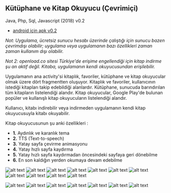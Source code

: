 ## Kütüphane ve Kitap Okuyucu (Çevrimiçi)

Java, Php, Sql, Javascript (2018) v0.2

* [android için apk v0.2](http://bit.ly/2FjnIE5)

_Not: Uygulama, ücretsiz sunucu hesabı üzerinde çalıştığı için sunucu bazen çevrimdışı olabilir; uygulama veya uygulamanın bazı özellikleri zaman zaman kullanım dışı olabilir._

_Not 2: openload.co sitesi Türkiye'de erişime engellendiği için kitap indirme şu an aktif değil. Kitaba, uygulamanın kendi okuyucusundan erişilebilir._

Uygulamanın ana activity'si kitaplık, favoriler, kütüphane ve kitap okuyucular olmak üzere dört fragmentten oluşuyor.
Kitaplık ve favoriler, kullanıcının istediği kitapları takip edebildiği alanlardır.
Kütüphane, sunucuda barındırılan tüm kitapların listelendiği alandır.
Kitap okuyucular, Google Play'de bulunan popüler ve kullanışlı kitap okuyucuların listelendiği alandır.

Kullanıcı, kitabı indirebilir veya indirmeden uygulamanın kendi kitap okuyucusuyla kitabı okuyabilir.

Kitap okuyucusunun şu anki özellikleri :

* **1.** Aydınlık ve karanlık tema
* **2.** TTS (Text-to-speech)
* **3.** Yatay sayfa çevirme animasyonu
* **4.** Yatay hızlı sayfa kaydırma
* **5.** Yatay hızlı sayfa kaydırmadan öncesindeki sayfaya geri dönebilme
* **6.** En son kaldığın yerden okumaya devam edebilme

![alt text](https://1.bp.blogspot.com/-MeTx12zkkKk/Wpr4XtYwlQI/AAAAAAAAAII/Exwsr_k_EHAAtR95NYP36Y1vA7-OP4O6QCLcBGAs/s320/1.png)
![alt text](https://1.bp.blogspot.com/-Iw2HFO5qLFs/Wpr4rdx3q1I/AAAAAAAAAIk/vF_IR6j1ARkJ57qwgJEkypeaSwi7FQn2gCLcBGAs/s320/2.png)
![alt text](https://1.bp.blogspot.com/-LDJGUuneWvg/Wpr4w8_D2YI/AAAAAAAAAIw/nIstO-tsz1MIZ4WRVceCTQTCXEiM44NtQCLcBGAs/s320/3.png)
![alt text](https://4.bp.blogspot.com/-13fGqajRmNM/Wpr4qpA8vUI/AAAAAAAAAIg/ErarxIukeGYvBu3WA7kKpQRQvLdhlGq-QCLcBGAs/s320/4.png)
![alt text](https://1.bp.blogspot.com/-ok2sWCFZmX0/Wpr4xlzoVjI/AAAAAAAAAI0/LyoBrZwn4-sTcvneur9hGX2C1f7KCz3fgCLcBGAs/s320/5.png)
![alt text](https://1.bp.blogspot.com/-5CcUw2QIKl4/Wpr4uI4J-bI/AAAAAAAAAIo/r3asML2h6GMgvzqzdk3tysb4MA6AKujagCLcBGAs/s320/6.png)
![alt text](https://2.bp.blogspot.com/-ncBiQIuUW78/WpsEBONh_OI/AAAAAAAAAKE/rtSq2D77SoE-U6xPYDFN1iZ4rmZdGbqjQCLcBGAs/s320/19.png)
![alt text](https://4.bp.blogspot.com/-MlXilDboobk/Wpr9o8FKoTI/AAAAAAAAAJY/y8YSfLlcq_o67wORlCtUnUNwIla3ZL5lwCLcBGAs/s320/15.png)
![alt text](https://1.bp.blogspot.com/-DxmS575ZQJ0/Wpr415EzN1I/AAAAAAAAAI4/D0CbY6HlY3I76GqDkya45stw8YD2ftHUwCLcBGAs/s320/8.png)
![alt text](https://3.bp.blogspot.com/-kESi-6pH8kc/Wpr45p7hxmI/AAAAAAAAAJA/CanPRP-B6OEEc2WjM_zm2wlKZDIN_RwuACLcBGAs/s320/9.png)
![alt text](https://2.bp.blogspot.com/--1LM1z_NbZ8/Wpr4vov1QaI/AAAAAAAAAIs/bT1pdL7BlTowU7Mo6_9B_nHxOUqqpk7iQCLcBGAs/s320/7.png)

![alt text](https://2.bp.blogspot.com/-31onMvq3asw/Wpr4aWySkBI/AAAAAAAAAIQ/O_oKmghQ70oiZ5ZhFrp-M26e08n_2q30gCLcBGAs/s320/10.png)
![alt text](https://4.bp.blogspot.com/-LRVu4S1gDNY/Wpr4ZnahE-I/AAAAAAAAAIM/fsBMS9vZ8so8R7KYs333ifK4jB6HhR4iwCLcBGAs/s320/11.png)
![alt text](https://1.bp.blogspot.com/-yQf87n5Dr5U/WpsBWpTQ-9I/AAAAAAAAAJ4/JxixgWnQNawmeI7Ot9gz5mN74GDpHABiwCLcBGAs/s320/18.png)
![alt text](https://1.bp.blogspot.com/-5G5J_NUr-gQ/Wpr4eAGz6LI/AAAAAAAAAIY/e9GMct33P2Qqxs6y4yzHbcRgT90teUMxACLcBGAs/s320/13.png)
![alt text](https://3.bp.blogspot.com/-fohHZnsoeKA/Wpr-Who2AXI/AAAAAAAAAJg/v3DWMFZndAgF_JPTkUcNYKQ_h6T9vme7ACLcBGAs/s320/16.png)
![alt text](https://2.bp.blogspot.com/-MN9edQN5SoU/Wpr4ev-YqoI/AAAAAAAAAIc/6qvcpBzoVaoTkfs6oLPoy-r_Shs7_NW3gCLcBGAs/s320/14.png)
![alt text](https://4.bp.blogspot.com/-3opCgbYgvy4/Wpr_k8V0F1I/AAAAAAAAAJs/dRbf4KPLL5ICjuIqBz-EULZWY8uTNMpOQCLcBGAs/s320/17.png)

